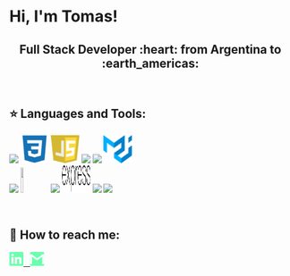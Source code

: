 <h1>Hi, I'm Tomas!</h1>

<h2 align="center">
Full Stack Developer :heart: from Argentina to :earth_americas:
</h2>

&nbsp;&nbsp;


## :star: Languages and Tools:

<p>
  <code><img width="10%" src="https://www.vectorlogo.zone/logos/w3_html5/w3_html5-ar21.svg"></code>
  <code><img width="10%" height="50px" src="https://github.com/tomascasco/TomasCasco/blob/main/logos/1200px-Devicon-css3-plain.svg.png"></code>
  <code><img width="10%" height="50px" src="https://github.com/tomascasco/TomasCasco/blob/main/logos/javascript-1.svg"></code>
  <code><img width="10%" src="https://www.vectorlogo.zone/logos/git-scm/git-scm-ar21.svg"></code>
  <code><img width="10%" src="https://www.vectorlogo.zone/logos/getbootstrap/getbootstrap-ar21.svg"></code>
  <code><img width="10%" height="50px" src="https://github.com/tomascasco/TomasCasco/blob/main/logos/material-ui-1.svg"></code>
  <br />
  <code><img width="10%" src="https://www.vectorlogo.zone/logos/reactjs/reactjs-ar21.svg"></code>
  <code><img width="10%" height="45" src="https://cdn.worldvectorlogo.com/logos/redux.svg"></code>
  <code><img width="10%" src="https://www.vectorlogo.zone/logos/nodejs/nodejs-ar21.svg"></code>
  <code><img  width="10%" height="50px" src="https://github.com/TomasCasco/TomasCasco/blob/main/logos/expressjs.svg"></code>
  <code><img width="10%" src="https://www.vectorlogo.zone/logos/postgresql/postgresql-ar21.svg"></code>
  <code><img width="10%" src="https://www.vectorlogo.zone/logos/sequelizejs/sequelizejs-ar21.svg"></code>
  <br />
</p>

&nbsp;





## :paperclip: How to reach me:
<span >
<a href="https://www.linkedin.com/in/tomascasco/" ><img width="5%" src="https://github.com/tomascasco/TomasCasco/blob/main/logos/linkedin-icon.png"> &nbsp;
<a href="mailto:tomascasco2000@gmail.com" ><img width="5%" src="https://github.com/TomasCasco/TomasCasco/blob/main/logos/gmail-icon%20green.png">
</span>

